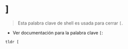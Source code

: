 # ]

> Esta palabra clave de shell es usada para cerrar `[`.

- Ver documentación para la palabra clave `[`:

`tldr [`
